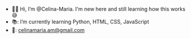 - 🙋‍♀️ Hi, I’m @Celina-Maria. I'm new here and still learning how this works😅
- 📚: I’m currently learning Python, HTML, CSS, JavaScript
- 📧: celinamaria.am@gmail.com

<!---
Celina-Maria/Celina-Maria is a ✨ special ✨ repository because its `README.md` (this file) appears on your GitHub profile.
You can click the Preview link to take a look at your changes.
--->
